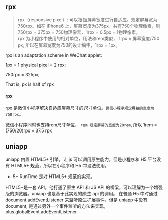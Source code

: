 ## rpx

> rpx（responsive pixel）: 可以根据屏幕宽度进行自适应。规定屏幕宽为750rpx。如在 iPhone6 上，屏幕宽度为375px，共有750个物理像素，则750rpx = 375px = 750物理像素，1rpx = 0.5px = 1物理像素。  
> rpx 为小程序中使用的相对单位，用法和rem类似， 1rpx = 屏幕宽度/750 px, 所以在屏幕宽度为750的设计稿中，1rpx = 1px。


 rpx is an adaptation scheme in WeChat applet:

 1px = 1 physical pixel = 2 rpx;

 750rpx = 325px;

 That is, px is half of rpx
#### rpx

rpx 是微信小程序解决自适应屏幕尺寸的尺寸单位。`微信小程序规定屏幕的宽度为750rpx`。



微信小程序同时也支持rem尺寸单位， `rem 规定屏幕的宽度为20rem`, 所以 1rem = (750/20)rpx = 37.5 rpx



## uniapp

uniapp 内置 HTML5+ 引擎，让 js 可以调用原生能力，但是小程序和 H5 平台没有 HTML5+ 规范，所以在小程序和 H5 中没法使用。

-   5+ RunTime 是对 HTML5+ 规范的实现。

HTML5+是一套 API，他打通了原生 API 和 JS API 的桥梁，可以理解为一个增强版的浏览器。uniapp 也是基于此实现的原生 api 的调用。 在普通 H5 中时通过 document.addEventListener 来监听原生扩展事件，但是 uniapp 中没有 document, 是通过另外一个事件监听的方法来实现，plus.globalEvent.addEventListener

  
